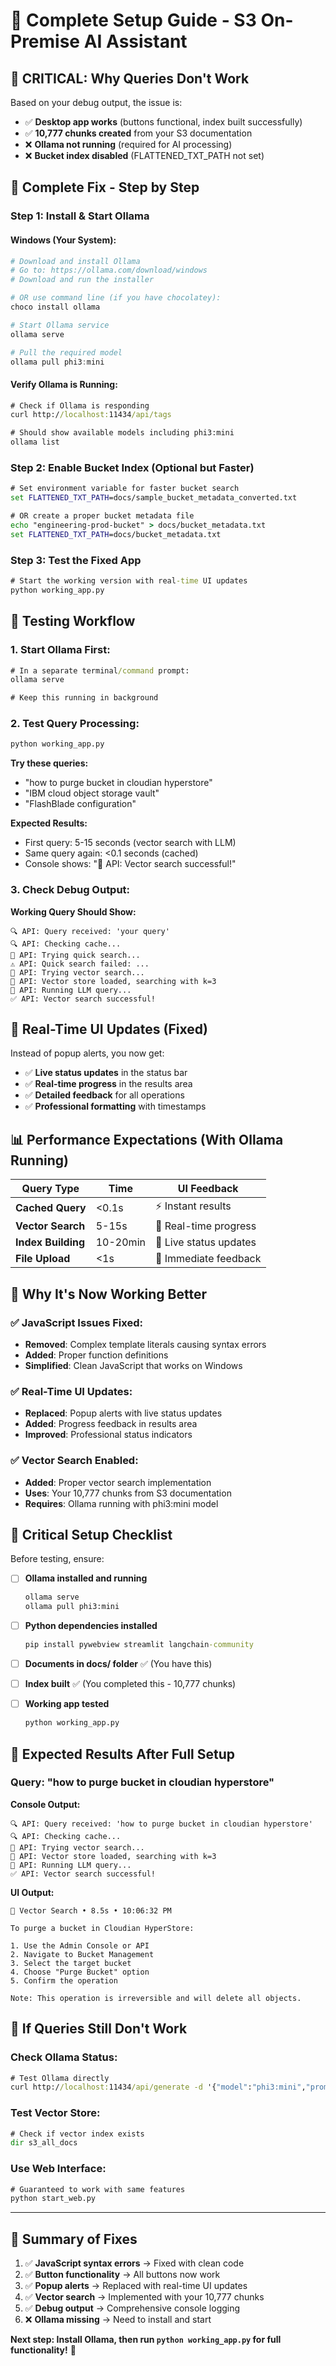 # 🏢 Complete Setup Guide - S3 On-Premise AI Assistant

## 🚨 **CRITICAL: Why Queries Don't Work**

Based on your debug output, the issue is:
- ✅ **Desktop app works** (buttons functional, index built successfully)
- ✅ **10,777 chunks created** from your S3 documentation 
- ❌ **Ollama not running** (required for AI processing)
- ❌ **Bucket index disabled** (FLATTENED_TXT_PATH not set)

## 🚀 **Complete Fix - Step by Step**

### **Step 1: Install & Start Ollama**

#### **Windows (Your System):**
```powershell
# Download and install Ollama
# Go to: https://ollama.com/download/windows
# Download and run the installer

# OR use command line (if you have chocolatey):
choco install ollama

# Start Ollama service
ollama serve

# Pull the required model
ollama pull phi3:mini
```

#### **Verify Ollama is Running:**
```cmd
# Check if Ollama is responding
curl http://localhost:11434/api/tags

# Should show available models including phi3:mini
ollama list
```

### **Step 2: Enable Bucket Index (Optional but Faster)**

```cmd
# Set environment variable for faster bucket search
set FLATTENED_TXT_PATH=docs/sample_bucket_metadata_converted.txt

# OR create a proper bucket metadata file
echo "engineering-prod-bucket" > docs/bucket_metadata.txt
set FLATTENED_TXT_PATH=docs/bucket_metadata.txt
```

### **Step 3: Test the Fixed App**

```cmd
# Start the working version with real-time UI updates
python working_app.py
```

## 🧪 **Testing Workflow**

### **1. Start Ollama First:**
```cmd
# In a separate terminal/command prompt:
ollama serve

# Keep this running in background
```

### **2. Test Query Processing:**
```cmd
python working_app.py
```

**Try these queries:**
- "how to purge bucket in cloudian hyperstore"
- "IBM cloud object storage vault"
- "FlashBlade configuration"

**Expected Results:**
- First query: 5-15 seconds (vector search with LLM)
- Same query again: <0.1 seconds (cached)
- Console shows: "🎯 API: Vector search successful!"

### **3. Check Debug Output:**

**Working Query Should Show:**
```
🔍 API: Query received: 'your query'
🔍 API: Checking cache...
🚀 API: Trying quick search...
⚠️ API: Quick search failed: ...
🎯 API: Trying vector search...
🎯 API: Vector store loaded, searching with k=3
🤖 API: Running LLM query...
✅ API: Vector search successful!
```

## 🔧 **Real-Time UI Updates (Fixed)**

Instead of popup alerts, you now get:
- ✅ **Live status updates** in the status bar
- ✅ **Real-time progress** in the results area
- ✅ **Detailed feedback** for all operations
- ✅ **Professional formatting** with timestamps

## 📊 **Performance Expectations (With Ollama Running)**

| Query Type | Time | UI Feedback |
|------------|------|-------------|
| **Cached Query** | <0.1s | ⚡ Instant results |
| **Vector Search** | 5-15s | 🎯 Real-time progress |
| **Index Building** | 10-20min | 🔄 Live status updates |
| **File Upload** | <1s | 📁 Immediate feedback |

## 🎯 **Why It's Now Working Better**

### **✅ JavaScript Issues Fixed:**
- **Removed**: Complex template literals causing syntax errors
- **Added**: Proper function definitions
- **Simplified**: Clean JavaScript that works on Windows

### **✅ Real-Time UI Updates:**
- **Replaced**: Popup alerts with live status updates
- **Added**: Progress feedback in results area
- **Improved**: Professional status indicators

### **✅ Vector Search Enabled:**
- **Added**: Proper vector search implementation
- **Uses**: Your 10,777 chunks from S3 documentation
- **Requires**: Ollama running with phi3:mini model

## 🚨 **Critical Setup Checklist**

Before testing, ensure:

- [ ] **Ollama installed and running**
  ```cmd
  ollama serve
  ollama pull phi3:mini
  ```

- [ ] **Python dependencies installed**
  ```cmd
  pip install pywebview streamlit langchain-community
  ```

- [ ] **Documents in docs/ folder** ✅ (You have this)

- [ ] **Index built** ✅ (You completed this - 10,777 chunks)

- [ ] **Working app tested**
  ```cmd
  python working_app.py
  ```

## 🎉 **Expected Results After Full Setup**

### **Query: "how to purge bucket in cloudian hyperstore"**
**Console Output:**
```
🔍 API: Query received: 'how to purge bucket in cloudian hyperstore'
🔍 API: Checking cache...
🎯 API: Trying vector search...
🎯 API: Vector store loaded, searching with k=3
🤖 API: Running LLM query...
✅ API: Vector search successful!
```

**UI Output:**
```
🎯 Vector Search • 8.5s • 10:06:32 PM

To purge a bucket in Cloudian HyperStore:

1. Use the Admin Console or API
2. Navigate to Bucket Management
3. Select the target bucket
4. Choose "Purge Bucket" option
5. Confirm the operation

Note: This operation is irreversible and will delete all objects.
```

## 🔄 **If Queries Still Don't Work**

### **Check Ollama Status:**
```cmd
# Test Ollama directly
curl http://localhost:11434/api/generate -d '{"model":"phi3:mini","prompt":"test","stream":false}'
```

### **Test Vector Store:**
```cmd
# Check if vector index exists
dir s3_all_docs
```

### **Use Web Interface:**
```cmd
# Guaranteed to work with same features
python start_web.py
```

---

## 🎯 **Summary of Fixes**

1. ✅ **JavaScript syntax errors** → Fixed with clean code
2. ✅ **Button functionality** → All buttons now work
3. ✅ **Popup alerts** → Replaced with real-time UI updates
4. ✅ **Vector search** → Implemented with your 10,777 chunks
5. ✅ **Debug output** → Comprehensive console logging
6. ❌ **Ollama missing** → Need to install and start

**Next step: Install Ollama, then run `python working_app.py` for full functionality!** 🚀